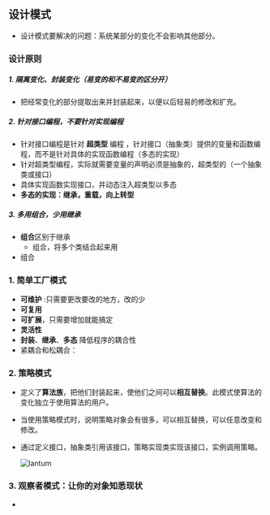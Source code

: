 ## 设计模式

- 设计模式要解决的问题：系统某部分的变化不会影响其他部分。

### 设计原则

##### 1. 隔离变化、封装变化（易变的和不易变的区分开）

- 把经常变化的部分提取出来并封装起来，以便以后轻易的修改和扩充。

##### 2. 针对接口编程，不要针对实现编程

- 针对接口编程是针对 **超类型** 编程 ，针对接口（抽象类）提供的变量和函数编程，而不是针对具体的实现函数编程（多态的实现）
- 针对超类型编程，实际就需要变量的声明必须是抽象的，超类型的（一个抽象类或接口）
- 具体实现函数实现接口，并动态注入超类型以多态
- **多态的实现：继承，重载，向上转型**


##### 3. 多用组合，少用继承

- **组合**区别于继承
  - 组合，将多个类结合起来用
- 组合




###  1. 简单工厂模式

- **可维护** :只需要更改要改的地方，改的少
- **可复用**
- **可扩展**，只需要增加就能搞定
- **灵活性**
- **封装**、**继承**、**多态** 降低程序的耦合性
- 紧耦合和松耦合：


### 2. 策略模式

- 定义了**算法族**，把他们封装起来，使他们之间可以**相互替换**。此模式使算法的变化独立于使用算法的用户。

- 当使用策略模式时，说明策略对象会有很多，可以相互替换，可以任意改变和修改。

- 通过定义接口，抽象类引用该接口，策略实现类实现该接口，实例调用策略。

  ![lantum](.\plantuml\plantuml\plantuml.png)

### 3. 观察者模式：让你的对象知悉现状

- ​

